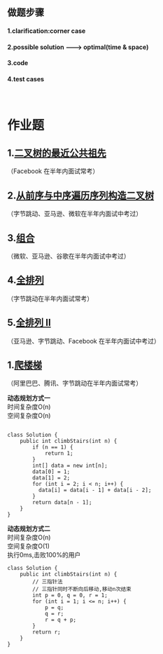 ## 做题步骤<br>
#### 1.clarification:corner case<br>
#### 2.possible solution ---> optimal(time & space)<br>
#### 3.code<br>
#### 4.test cases<br>
<br>


# 作业题<br>
## 1.[二叉树的最近公共祖先](https://leetcode-cn.com/problems/lowest-common-ancestor-of-a-binary-tree/)<br>
（Facebook 在半年内面试常考）<br>


## 2.[从前序与中序遍历序列构造二叉树](https://leetcode-cn.com/problems/construct-binary-tree-from-preorder-and-inorder-traversal/)<br>
（字节跳动、亚马逊、微软在半年内面试中考过）<br>


## 3.[组合](https://leetcode-cn.com/problems/combinations/)<br>
（微软、亚马逊、谷歌在半年内面试中考过）<br>


## 4.[全排列](https://leetcode-cn.com/problems/permutations/)<br>
（字节跳动在半年内面试常考）<br>


## 5.[全排列 II](https://leetcode-cn.com/problems/permutations-ii/)<br>
（亚马逊、字节跳动、Facebook 在半年内面试中考过）<br>


## 1.[爬楼梯](https://leetcode-cn.com/problems/climbing-stairs/)<br>
（阿里巴巴、腾讯、字节跳动在半年内面试常考）<br>

**动态规划方式一**<br>
时间复杂度O(n)<br>
空间复杂度O(n)<br>

```

class Solution {
    public int climbStairs(int n) {
        if (n == 1) {
            return 1;
        }
        int[] data = new int[n];
        data[0] = 1;
        data[1] = 2;
        for (int i = 2; i < n; i++) {
          data[i] = data[i - 1] + data[i - 2];  
        }
        return data[n - 1];
    }
}
```

**动态规划方式二**<br>
时间复杂度O(n)<br>
空间复杂度O(1)<br>
执行0ms,击败100%的用户

```
class Solution {
    public int climbStairs(int n) {
        // 三指针法 
        // 三指针同时不断向后移动,移动n次结束
        int p = 0, q = 0, r = 1;
        for (int i = 1; i <= n; i++) {
            p = q;
            q = r;
            r = q + p;
        }
        return r;
    }
}
```

